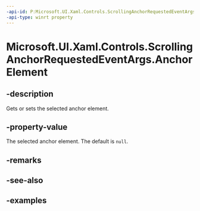 ```yaml
---
-api-id: P:Microsoft.UI.Xaml.Controls.ScrollingAnchorRequestedEventArgs.AnchorElement
-api-type: winrt property
---
```


# Microsoft.UI.Xaml.Controls.ScrollingAnchorRequestedEventArgs.AnchorElement

<!--
public Microsoft.UI.Xaml.UIElement AnchorElement { get; set; }
-->

## -description

Gets or sets the selected anchor element.

## -property-value

The selected anchor element. The default is `null`.

## -remarks

## -see-also

## -examples


